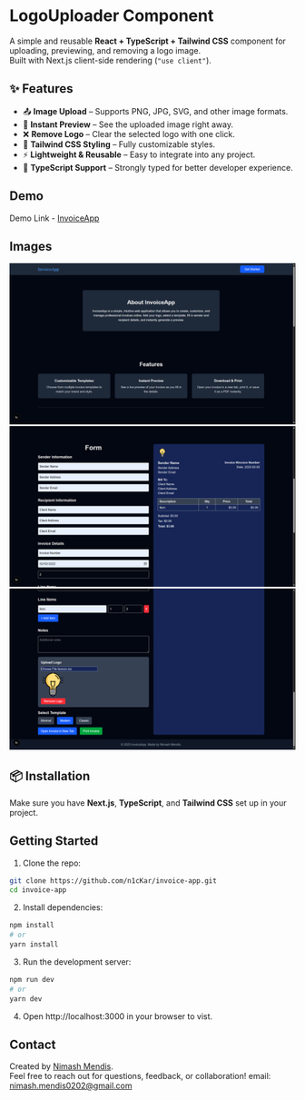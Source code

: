# LogoUploader Component

A simple and reusable **React + TypeScript + Tailwind CSS** component for uploading, previewing, and removing a logo image.  
Built with Next.js client-side rendering (`"use client"`).

## ✨ Features
- 📤 **Image Upload** – Supports PNG, JPG, SVG, and other image formats.
- 👀 **Instant Preview** – See the uploaded image right away.
- ❌ **Remove Logo** – Clear the selected logo with one click.
- 🎨 **Tailwind CSS Styling** – Fully customizable styles.
- ⚡ **Lightweight & Reusable** – Easy to integrate into any project.
- 🔄 **TypeScript Support** – Strongly typed for better developer experience.

## Demo

Demo Link - [InvoiceApp](https://invoice-app-six-snowy.vercel.app)

## Images

![1](./app_pics/1.png)
![2](./app_pics/2.png)
![3](./app_pics/3.png)

## 📦 Installation
Make sure you have **Next.js**, **TypeScript**, and **Tailwind CSS** set up in your project.

## Getting Started

1. Clone the repo:

```bash
git clone https://github.com/n1cKar/invoice-app.git
cd invoice-app
```

2. Install dependencies:

```bash
npm install
# or
yarn install
```
3. Run the development server:

```bash
npm run dev
# or
yarn dev
```
4. Open http://localhost:3000 in your browser to vist.


## Contact

Created by [Nimash Mendis](https://github.com/n1cKar).  
Feel free to reach out for questions, feedback, or collaboration!
email: nimash.mendis0202@gmail.com
